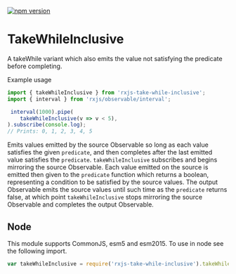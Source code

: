 [![npm version](https://img.shields.io/npm/v/rxjs-take-while-inclusive.svg?style=for-the-badge)](https://www.npmjs.com/package/rxjs-take-while-inclusive)

# TakeWhileInclusive
A takeWhile variant which also emits the value not satisfying the predicate
before completing.

Example usage
```TypeScript
import { takeWhileInclusive } from 'rxjs-take-while-inclusive';
import { interval } from 'rxjs/observable/interval';

 interval(1000).pipe(
    takeWhileInclusive(v => v < 5),
).subscribe(console.log);
// Prints: 0, 1, 2, 3, 4, 5
```

Emits values emitted by the source Observable so long as each value satisfies
the given `predicate`, and then completes after the last emitted value satisfies
the `predicate`.  `takeWhileInclusive` subscribes and begins mirroring the
source Observable. Each value emitted on the source is emitted then given to the
`predicate` function which returns a boolean, representing a condition to be
satisfied by the source values. The output Observable emits the source values
until such time as the `predicate` returns false, at which point
`takeWhileInclusive` stops mirroring the source Observable and completes the
output Observable.

## Node
This module supports CommonJS, esm5 and esm2015. To use in node see the
following import.

```javascript
var takeWhileInclusive = require('rxjs-take-while-inclusive').takeWhileInclusive;
```
